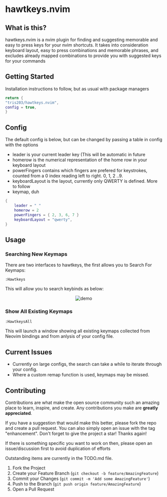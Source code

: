 # hawtkeys.nvim

## What is this?
hawtkeys.nvim is a nvim plugin for finding and suggesting memorable and easy to press keys for your nvim shortcuts.
It takes into consideration keyboard layout, easy to press combinations and memorable phrases, and excludes already mapped combinations to provide you with suggested keys for your commands

## Getting Started
Installation instructions to follow, but as usual with package managers
```lua
return {
"tris203/hawtkeys.nvim",
config = true,
}
```
## Config
The default config is below, but can be changed by passing a table in config with the options

* leader is your current leader key (This will be automatic in future
* homerow is the numerical representation of the home row in your keyboard layout
* powerFingers contains which fingers are prefered for keystrokes, counted from a 0 index reading left to right. 0, 1, 2 ..9.
* keyboardLayout is the layout, currently only QWERTY is defined. More to follow
* keymap, duh

```lua
{
    leader = " "
    homerow = 2
    powerFingers = { 2, 3, 6, 7 }
    keyboardLayout = "qwerty",
}
```

## Usage

### Searching New Keymaps

There are two interfaces to hawtkeys, the first allows you to Search For Keymaps:

```
:Hawtkeys
```

This will allow you to search keybinds as below:

<div align="center">
    <img src="images/demo.gif" alt="demo">
</div>

### Show All Existing Keymaps

```
:HawtkeysAll
```

This will launch a window showing all existing keymaps collected from Neovim bindings and from anlysis of your config file.

## Current Issues

* Currently on large configs, the search can take a while to iterate through your config.
* Where a custom remap function is used, keymaps may be missed.

## Contributing

Contributions are what make the open source community such an amazing place to learn, inspire, and create. Any contributions you make are **greatly appreciated**.

If you have a suggestion that would make this better, please fork the repo and create a pull request. You can also simply open an issue with the tag "enhancement".
Don't forget to give the project a star! Thanks again!

If there is something specific you want to work on then, please open an issue/discussion first to avoid duplication of efforts

Outstanding items are currently in the TODO.md file.

1. Fork the Project
2. Create your Feature Branch (`git checkout -b feature/AmazingFeature`)
3. Commit your Changes (`git commit -m 'Add some AmazingFeature'`)
4. Push to the Branch (`git push origin feature/AmazingFeature`)
5. Open a Pull Request
